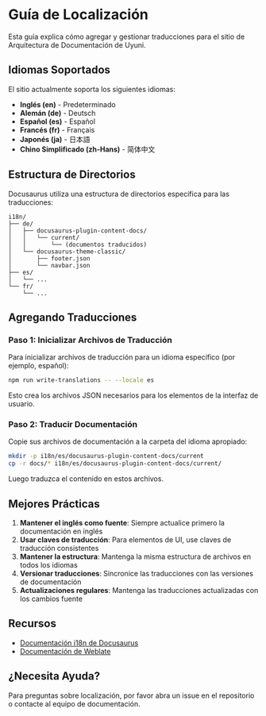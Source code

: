 # Guía de Localización

Esta guía explica cómo agregar y gestionar traducciones para el sitio de Arquitectura de Documentación de Uyuni.

## Idiomas Soportados

El sitio actualmente soporta los siguientes idiomas:

- **Inglés (en)** - Predeterminado
- **Alemán (de)** - Deutsch
- **Español (es)** - Español
- **Francés (fr)** - Français
- **Japonés (ja)** - 日本語
- **Chino Simplificado (zh-Hans)** - 简体中文

## Estructura de Directorios

Docusaurus utiliza una estructura de directorios específica para las traducciones:

```
i18n/
├── de/
│   ├── docusaurus-plugin-content-docs/
│   │   └── current/
│   │       └── (documentos traducidos)
│   └── docusaurus-theme-classic/
│       ├── footer.json
│       └── navbar.json
├── es/
│   └── ...
└── fr/
    └── ...
```

## Agregando Traducciones

### Paso 1: Inicializar Archivos de Traducción

Para inicializar archivos de traducción para un idioma específico (por ejemplo, español):

```bash
npm run write-translations -- --locale es
```

Esto crea los archivos JSON necesarios para los elementos de la interfaz de usuario.

### Paso 2: Traducir Documentación

Copie sus archivos de documentación a la carpeta del idioma apropiado:

```bash
mkdir -p i18n/es/docusaurus-plugin-content-docs/current
cp -r docs/* i18n/es/docusaurus-plugin-content-docs/current/
```

Luego traduzca el contenido en estos archivos.

## Mejores Prácticas

1. **Mantener el inglés como fuente**: Siempre actualice primero la documentación en inglés
2. **Usar claves de traducción**: Para elementos de UI, use claves de traducción consistentes
3. **Mantener la estructura**: Mantenga la misma estructura de archivos en todos los idiomas
4. **Versionar traducciones**: Sincronice las traducciones con las versiones de documentación
5. **Actualizaciones regulares**: Mantenga las traducciones actualizadas con los cambios fuente

## Recursos

- [Documentación i18n de Docusaurus](https://docusaurus.io/docs/i18n/introduction)
- [Documentación de Weblate](https://docs.weblate.org/)

## ¿Necesita Ayuda?

Para preguntas sobre localización, por favor abra un issue en el repositorio o contacte al equipo de documentación.